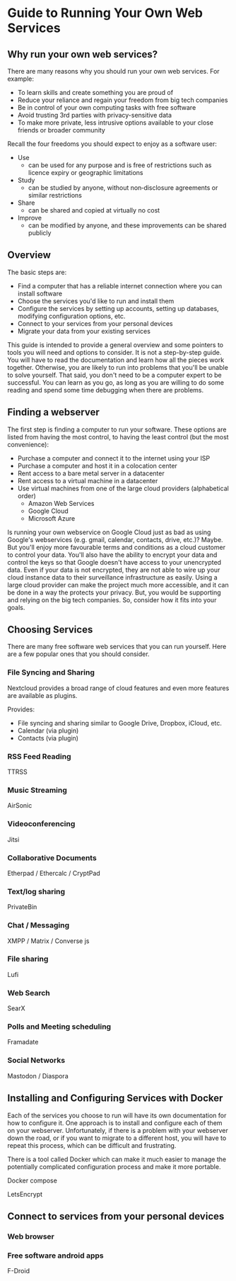 # Guide to Running Your Own Web Services

## Why run your own web services?

There are many reasons why you should run your own web services. For example:
* To learn skills and create something you are proud of
* Reduce your reliance and regain your freedom from big tech companies
* Be in control of your own computing tasks with free software
* Avoid trusting 3rd parties with privacy-sensitive data
* To make more private, less intrusive options available to your close friends or broader community

Recall the four freedoms you should expect to enjoy as a software user:
* Use
    * can be used for any purpose and is free of restrictions such as licence expiry or geographic limitations
* Study
    * can be studied by anyone, without non‐disclosure agreements or similar restrictions
* Share
    * can be shared and copied at virtually no cost
* Improve
    * can be modified by anyone, and these improvements can be shared publicly

## Overview

The basic steps are:
* Find a computer that has a reliable internet connection where you can install software
* Choose the services you'd like to run and install them
* Configure the services by setting up accounts, setting up databases, modifying configuration options, etc.
* Connect to your services from your personal devices
* Migrate your data from your existing services

This guide is intended to provide a general overview and some pointers to tools you will need and options to consider. It is not a step-by-step guide. You will have to read the documentation and learn how all the pieces work together. Otherwise, you are likely to run into problems that you'll be unable to solve yourself. That said, you don't need to be a computer expert to be successful. You can learn as you go, as long as you are willing to do some reading and spend some time debugging when there are problems.

## Finding a webserver

The first step is finding a computer to run your software. These options are listed from having the most control, to having the least control (but the most convenience):
* Purchase a computer and connect it to the internet using your ISP
* Purchase a computer and host it in a colocation center
* Rent access to a bare metal server in a datacenter
* Rent access to a virtual machine in a datacenter
* Use virtual machines from one of the large cloud providers (alphabetical order)
    * Amazon Web Services
    * Google Cloud
    * Microsoft Azure
    
Is running your own webservice on Google Cloud just as bad as using Google's webservices (e.g. gmail, calendar, contacts, drive, etc.)? Maybe. But you'll enjoy more favourable terms and conditions as a cloud customer to control your data. You'll also have the ability to encrypt your data and control the keys so that Google doesn't have access to your unencrypted data. Even if your data is not encrypted, they are not able to wire up your cloud instance data to their surveillance infrastructure as easily. Using a large cloud provider can make the project much more accessible, and it can be done in a way the protects your privacy. But, you would be supporting and relying on the big tech companies. So, consider how it fits into your goals.

## Choosing Services

There are many free software web services that you can run yourself. Here are a few popular ones that you should consider.

### File Syncing and Sharing

Nextcloud provides a broad range of cloud features and even more features are available as plugins. 

Provides:
* File syncing and sharing similar to Google Drive, Dropbox, iCloud, etc.
* Calendar (via plugin)
* Contacts (via plugin)

### RSS Feed Reading

TTRSS

### Music Streaming

AirSonic

### Videoconferencing

Jitsi

### Collaborative Documents

Etherpad / Ethercalc / CryptPad

### Text/log sharing

PrivateBin

### Chat / Messaging

XMPP / Matrix / Converse js

### File sharing

Lufi

### Web Search

SearX

### Polls and Meeting scheduling

Framadate

### Social Networks

Mastodon / Diaspora

## Installing and Configuring Services with Docker

Each of the services you choose to run will have its own documentation for how to configure it. One approach is to install and configure each of them on your webserver. Unfortunately, if there is a problem with your webserver down the road, or if you want to migrate to a different host, you will have to repeat this process, which can be difficult and frustrating.

There is a tool called Docker which can make it much easier to manage the potentially complicated configuration process and make it more portable.

Docker compose

LetsEncrypt

## Connect to services from your personal devices

### Web browser

### Free software android apps

F-Droid

